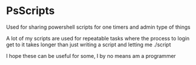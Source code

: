 # PsScripts
Used for sharing powershell scripts for one timers and admin type of things

A lot of my scripts are used for repeatable tasks where the process to login get to it takes longer than just writing a script and letting me ./script

I hope these can be useful for some, I by no means am a programmer
